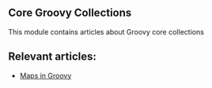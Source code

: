 ## Core Groovy Collections

This module contains articles about Groovy core collections

## Relevant articles:

- [Maps in Groovy](https://www.baeldung.com/groovy-maps)

